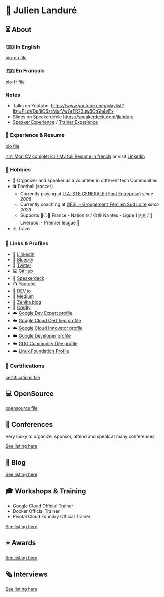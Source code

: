 # 🚀 Julien Landuré

## ⏳ About

### 🇬🇧 In English

[bio-en file](bio/bio-en.md ':include')

### 🇫🇷 En Français 

[bio-fr file](bio/bio-fr.md ':include')

### Notes

- Talks on Youtube: https://www.youtube.com/playlist?list=PLdVDu8iO6zrMurVwGrFR23uw5OtGh4vFx
- Slides on Speakerdeck: https://speakerdeck.com/jlandure
- [Speaker Experience](#📣-conferences) / [Trainer Experience](#🎓-workshops-amp-training)

### 📝 Experience & Resume

[bio file](bio/README.md ':include')

[🇫🇷 Mon CV complet ici / My full Resume in french](cv/) or visit [Linkedin](https://www.linkedin.com/in/jlandure/)

### 💚 Hobbies

- 💬 Organizer and speaker as a volunteer in different tech Communities
- ⚽ Football (soccer)
  - Currently playing at [U.A. STE GENERALE (Foot Entreprise)](https://foot44.fff.fr/recherche-clubs/?scl=27776) _since 2008_
  - Currently coaching at [GFSL - Groupement Féminin Sud Loire](https://www.gfsudloire.com/) _since 2023_
  - Supports 🔵⚪🔴 France - Nation 🌐 / 🟡🟢 Nantes - Ligue 1 🇫🇷 / 🔴 Liverpool  - Premier league 🏴󠁧󠁢󠁥󠁮󠁧󠁿
- ✈️ Travel

### 📝 Links & Profiles

- 🧵 [LinkedIn](https://linkedin.com/in/jlandure)
- 🧵 [Bluesky](https://bsky.app/profile/jlandure.dev)
- 🧵 [Twitter](https://twitter.com/jlandure)
- 💻 [GitHub](https://github.com/jlandure)
- 📣 [Speakerdeck](https://speakerdeck.com/jlandure)
- 📺 [Youtube](https://www.youtube.com/playlist?list=PLdVDu8iO6zrMurVwGrFR23uw5OtGh4vFx)
- 📝 [DEV.to](https://dev.to/jlandure)
- 📝 [Medium](https://medium.com/@jlandure)
- 📝 [Zenika blog](https://blog.zenika.com/author/jlandure2/)
- 🏅 [Credly](https://www.credly.com/users/jlandure/)
- ☁️ [Google Dev Expert profile](https://developers.google.com/community/experts/directory/profile/profile-julien-landure)
- ☁️ [Google Cloud Certified profile](https://googlecloudcertified.credential.net/profile/23cbb12250b56e515cdb93d9094fe1ef49f58a66)
- ☁️ [Google Cloud Innovator profile](https://cloud.google.com/innovators/innovator?profileId=100299809483477367723)
- ☁️ [Google Developer profile](https://g.dev/jlandure)
- ☁️ [GDG Community Dev profile](https://gdg.community.dev/u/mcek2k/)
- ☁️ [Linux Foundation Profile](https://openprofile.dev/profile/jlandure)


### 🏅 Certifications

[certifications file](certifications/README.md ':include')

## 💻 OpenSource

[opensource file](opensource/README.md ':include')

## 📣 Conferences

Very lucky to organize, sponsor, attend and speak at many conferences.

[See listing here](conference/)

## 📝 Blog

[See listing here](blog/)

## 🎓 Workshops & Training

- Google Cloud Official Trainer 
- Docker Official Trainer 
- Pivotal Cloud Foundry Official Trainer 

[See listing here](workshop/)

## ⭐️ Awards

[See listing here](./awards/README.md ':include')

## 🗞️ Interviews

[See listing here](./external/README.md ':include')
